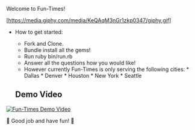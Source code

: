 Welcome to Fun-Times!

[https://media.giphy.com/media/KeQAqM3nGr1zkp0347/giphy.gif]

* How to get started:

  * Fork and Clone.
  * Bundle install all the gems!
  * Run ruby bin/run.rb
  * Answer all the questions how you would like!
  * However currently Fun-Times is only serving the following cities:
          * Dallas
          * Denver
          * Houston
          * New York
          * Seattle

  ## Demo Video

[![Fun-Times Demo Video](https://img.youtube.com/vi/x8zIHaWRr_c/0.jpg)](https://www.youtube.com/watch?v=x8zIHaWRr_c)

🎊 Good job and have fun! 🎊
